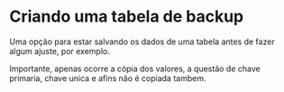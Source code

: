 # Criando uma tabela de backup

Uma opção para estar salvando os dados de uma tabela antes de fazer algum ajuste, por exemplo.

Importante, apenas ocorre a cópia dos valores, a questão de chave primaria, chave unica e afins não é copiada tambem.